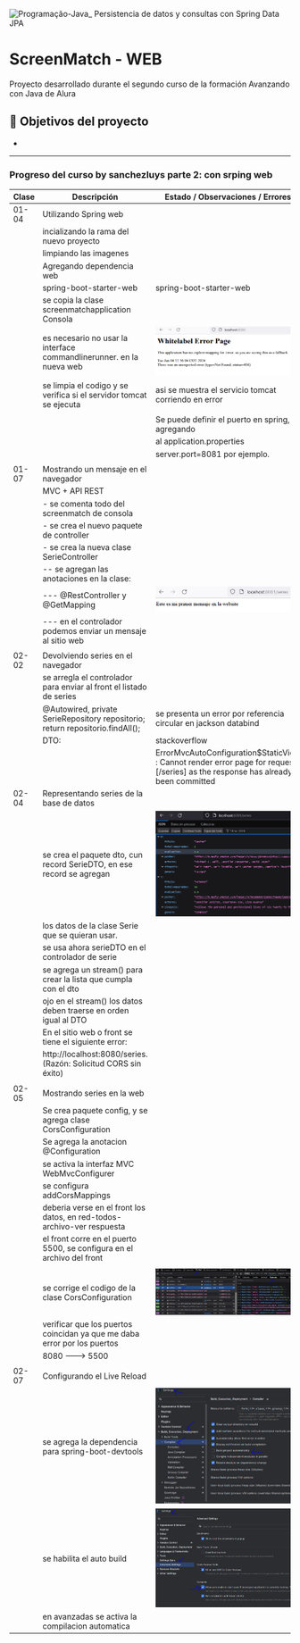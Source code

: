 ![Programação-Java_ Persistencia de datos y consultas con Spring Data JPA](https://github.com/genesysR-dev/2066-java-persitencia-de-datos-y-consultas-con-Spring-JPA/assets/91544872/e0e3a9f8-afc7-4e7b-be83-469351ef2d70)

# ScreenMatch - WEB

Proyecto desarrollado durante el segundo curso de la formación Avanzando con Java de Alura

## 🔨 Objetivos del proyecto

* 

----------------------------------------------------------------

### Progreso del curso by sanchezluys parte 2: con srping web

| Clase | Descripción                                                                    | Estado    / Observaciones / Errores                                                                                              |
|-------|--------------------------------------------------------------------------------|----------------------------------------------------------------------------------------------------------------------------------|
| 01-04 | Utilizando Spring web                                                          |                                                                                                                                  |
|       | incializando la rama del nuevo proyecto                                        |                                                                                                                                  |
|       | limpiando las imagenes                                                         |                                                                                                                                  |
|       | Agregando dependencia web                                                      |                                                                                                                                  |
|       | spring-boot-starter-web                                                        | <artifactId>spring-boot-starter-web</artifactId>                                                                                 |
|       | se copia la clase screenmatchapplication Consola                               |                                                                                                                                  |
|       | es necesario no usar la interface commandlinerunner. en la nueva web           | ![img.png](img.png)                                                                                                              |
|       | se limpia el codigo y se verifica si el servidor tomcat se ejecuta             | asi se muestra el servicio tomcat corriendo en error                                                                             |
|       |                                                                                |                                                                                                                                  |
|       |                                                                                | Se puede definir el puerto en spring, agregando                                                                                  |
|       |                                                                                | al application.properties                                                                                                        |
|       |                                                                                | server.port=8081  por ejemplo.                                                                                                   |
|       |                                                                                |                                                                                                                                  |
| 01-07 | Mostrando un mensaje en el navegador                                           |                                                                                                                                  |
|       | MVC + API REST                                                                 |                                                                                                                                  |
|       | - se comenta todo del screenmatch de consola                                   |                                                                                                                                  |
|       | - se crea el nuevo paquete de controller                                       |                                                                                                                                  |
|       | - se crea la nueva clase SerieController                                       |                                                                                                                                  |
|       | -- se agregan las anotaciones en la clase:                                     |                                                                                                                                  |
|       | --- @RestController y @GetMapping                                              | ![img_1.png](img_1.png)                                                                                                          |
|       | --- en el controlador podemos enviar un mensaje al sitio web                   |                                                                                                                                  |
|       |                                                                                |                                                                                                                                  |
| 02-02 | Devolviendo series en el navegador                                             |                                                                                                                                  |
|       | se arregla el controlador para enviar al front el listado de series            |                                                                                                                                  |
|       | @Autowired, private SerieRepository repositorio; return repositorio.findAll(); | se presenta un error por referencia circular en jackson databind                                                                 |
|       | DTO:                                                                           | stackoverflow                                                                                                                    |
|       |                                                                                | ErrorMvcAutoConfiguration$StaticView : Cannot render error page for request [/series] as the response has already been committed |
| 02-04 | Representando series de la base de datos                                       |                                                                                                                                  |
|       | se crea el paquete dto, cun record SerieDTO, en ese record se agregan          | ![img_2.png](img_2.png)                                                                                                          |
|       | los datos de la clase Serie que se quieran usar.                               |                                                                                                                                  |
|       | se usa ahora serieDTO en el controlador de serie                               |                                                                                                                                  |
|       | se agrega un stream() para crear la lista que cumpla con el dto                |                                                                                                                                  |
|       | ojo en el stream() los datos deben traerse en orden igual al DTO               |                                                                                                                                  |
|       | En el sitio web o front se tiene el siguiente error:                           |                                                                                                                                  |
|       | http://localhost:8080/series. (Razón: Solicitud CORS sin éxito)                |                                                                                                                                  |
|       |                                                                                |                                                                                                                                  |
| 02-05 | Mostrando series en la web                                                     |                                                                                                                                  |
|       | Se crea paquete config, y se agrega clase CorsConfiguration                    |                                                                                                                                  |
|       | Se agrega la anotacion @Configuration                                          |                                                                                                                                  |
|       | se activa la interfaz MVC  WebMvcConfigurer                                    |                                                                                                                                  |
|       | se configura addCorsMappings                                                   |                                                                                                                                  |
|       | deberia verse en el front los datos, en red-todos-archivo-ver respuesta        |                                                                                                                                  |
|       | el front corre en el puerto 5500, se configura en el archivo del front         |                                                                                                                                  |
|       |                                                                                |                                                                                                                                  |
|       | se corrige el codigo de la clase CorsConfiguration                             | ![img_3.png](img_3.png)                                                                                                          |
|       | verificar que los puertos coincidan ya que me daba error por los puertos       |                                                                                                                                  |
|       | 8080 ---> 5500                                                                 |                                                                                                                                  |
|       |                                                                                |                                                                                                                                  |
| 02-07 | Configurando el Live Reload                                                    |                                                                                                                                  |
|       | se agrega la dependencia para spring-boot-devtools                             | ![img_4.png](img_4.png)                                                                                                                                 |
|       | se habilita el auto build                                                      | ![img_5.png](img_5.png)                                                                                                                                 |
|       | en avanzadas se activa la compilacion automatica                               |                                                                                                                                  |



